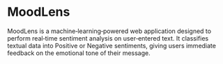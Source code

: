 # MoodLens
MoodLens is a machine‑learning‑powered web application designed to perform real‑time sentiment analysis on user‑entered text. It classifies textual data into Positive or Negative sentiments, giving users immediate feedback on the emotional tone of their message.
